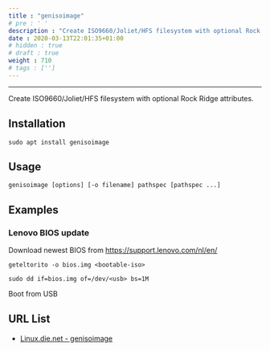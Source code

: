 ```yaml
---
title : "genisoimage"
# pre : ' '
description : "Create ISO9660/Joliet/HFS filesystem with optional Rock Ridge attributes."
date : 2020-03-13T22:01:35+01:00
# hidden : true
# draft : true
weight : 710
# tags : ['']
---
```


---

Create ISO9660/Joliet/HFS filesystem with optional Rock Ridge attributes.

## Installation

```plain
sudo apt install genisoimage
```

## Usage

```plain
genisoimage [options] [-o filename] pathspec [pathspec ...]
```

## Examples

### Lenovo BIOS update

Download newest BIOS from <https://support.lenovo.com/nl/en/>

```plain
geteltorito -o bios.img <bootable-iso>
```

```plain
sudo dd if=bios.img of=/dev/<usb> bs=1M
```

Boot from USB

## URL List

- [Linux.die.net - genisoimage](https://linux.die.net/man/1/genisoimage)
